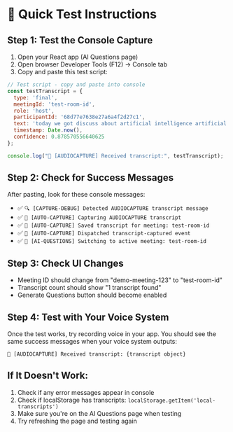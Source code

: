 # 🎤 Quick Test Instructions

## Step 1: Test the Console Capture
1. Open your React app (AI Questions page)
2. Open browser Developer Tools (F12) → Console tab
3. Copy and paste this test script:

```javascript
// Test script - copy and paste into console
const testTranscript = {
  type: 'final',
  meetingId: 'test-room-id', 
  role: 'host',
  participantId: '68d77e7638e27a6a4f2d27c1',
  text: 'today we got discuss about artificial intelligence artificial intelligence is a branch of science',
  timestamp: Date.now(),
  confidence: 0.878570556640625
};

console.log("📝 [AUDIOCAPTURE] Received transcript:", testTranscript);
```

## Step 2: Check for Success Messages
After pasting, look for these console messages:
- ✅ `🔍 [CAPTURE-DEBUG] Detected AUDIOCAPTURE transcript message`
- ✅ `🎤 [AUTO-CAPTURE] Capturing AUDIOCAPTURE transcript`  
- ✅ `💾 [AUTO-CAPTURE] Saved transcript for meeting: test-room-id`
- ✅ `📡 [AUTO-CAPTURE] Dispatched transcript-captured event`
- ✅ `🔄 [AI-QUESTIONS] Switching to active meeting: test-room-id`

## Step 3: Check UI Changes
- Meeting ID should change from "demo-meeting-123" to "test-room-id"
- Transcript count should show "1 transcript found"
- Generate Questions button should become enabled

## Step 4: Test with Your Voice System
Once the test works, try recording voice in your app. You should see the same success messages when your voice system outputs:
```
📝 [AUDIOCAPTURE] Received transcript: {transcript object}
```

## If It Doesn't Work:
1. Check if any error messages appear in console
2. Check if localStorage has transcripts: `localStorage.getItem('local-transcripts')`
3. Make sure you're on the AI Questions page when testing
4. Try refreshing the page and testing again